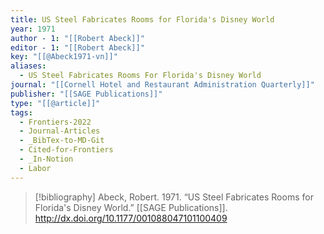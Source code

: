 ```yaml
---
title: US Steel Fabricates Rooms for Florida's Disney World
year: 1971
author - 1: "[[Robert Abeck]]"
editor - 1: "[[Robert Abeck]]"
key: "[[@Abeck1971-vn]]"
aliases:
  - US Steel Fabricates Rooms For Florida's Disney World
journal: "[[Cornell Hotel and Restaurant Administration Quarterly]]"
publisher: "[[SAGE Publications]]"
type: "[[@article]]"
tags:
  - Frontiers-2022
  - Journal-Articles
  - _BibTex-to-MD-Git
  - Cited-for-Frontiers
  - _In-Notion
  - Labor
---
```


> [!bibliography]
> Abeck, Robert. 1971. “US Steel Fabricates Rooms for Florida's Disney World.” [[SAGE Publications]]. http://dx.doi.org/10.1177/001088047101100409